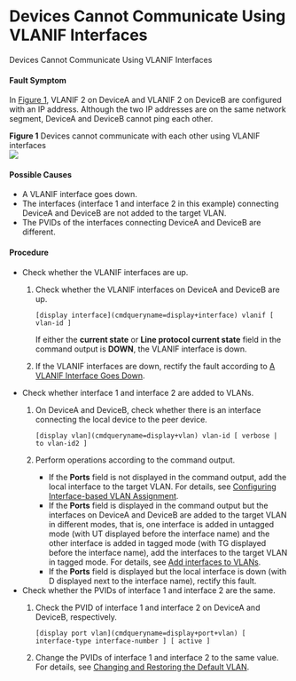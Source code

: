 Devices Cannot Communicate Using VLANIF Interfaces
==================================================

Devices Cannot Communicate Using VLANIF Interfaces

#### Fault Symptom

In [Figure 1](#EN-US_TASK_0000001130782626__fig7173175418488), VLANIF 2 on DeviceA and VLANIF 2 on DeviceB are configured with an IP address. Although the two IP addresses are on the same network segment, DeviceA and DeviceB cannot ping each other.

**Figure 1** Devices cannot communicate with each other using VLANIF interfaces  
![](figure/en-us_image_0000001130622884.png)
#### Possible Causes

* A VLANIF interface goes down.
* The interfaces (interface 1 and interface 2 in this example) connecting DeviceA and DeviceB are not added to the target VLAN.
* The PVIDs of the interfaces connecting DeviceA and DeviceB are different.


#### Procedure

* Check whether the VLANIF interfaces are up.
  1. Check whether the VLANIF interfaces on DeviceA and DeviceB are up.
     
     
     ```
     [display interface](cmdqueryname=display+interface) vlanif [ vlan-id ]
     ```
     
     
     
     If either the **current state** or **Line protocol current state** field in the command output is **DOWN**, the VLANIF interface is down.
  2. If the VLANIF interfaces are down, rectify the fault according to [A VLANIF Interface Goes Down](vrp_vlan_cfg_0088.html).
* Check whether interface 1 and interface 2 are added to VLANs.
  1. On DeviceA and DeviceB, check whether there is an interface connecting the local device to the peer device.
     
     
     ```
     [display vlan](cmdqueryname=display+vlan) vlan-id [ verbose | to vlan-id2 ]
     ```
  2. Perform operations according to the command output.
     
     
     + If the **Ports** field is not displayed in the command output, add the local interface to the target VLAN. For details, see [Configuring Interface-based VLAN Assignment](vrp_vlan_cfg_0018.html#EN-US_TASK_0000001130622850__cmd159334395817).
     + If the **Ports** field is displayed in the command output but the interfaces on DeviceA and DeviceB are added to the target VLAN in different modes, that is, one interface is added in untagged mode (with UT displayed before the interface name) and the other interface is added in tagged mode (with TG displayed before the interface name), add the interfaces to the target VLAN in tagged mode. For details, see [Add interfaces to VLANs](vrp_vlan_cfg_0018.html#EN-US_TASK_0000001130622850__cmd159334395817).
     + If the **Ports** field is displayed but the local interface is down (with D displayed next to the interface name), rectify this fault.
* Check whether the PVIDs of interface 1 and interface 2 are the same.
  1. Check the PVID of interface 1 and interface 2 on DeviceA and DeviceB, respectively.
     
     
     ```
     [display port vlan](cmdqueryname=display+port+vlan) [ interface-type interface-number ] [ active ]
     ```
  2. Change the PVIDs of interface 1 and interface 2 to the same value. For details, see [Changing and Restoring the Default VLAN](vrp_vlan_cfg_0014.html).
